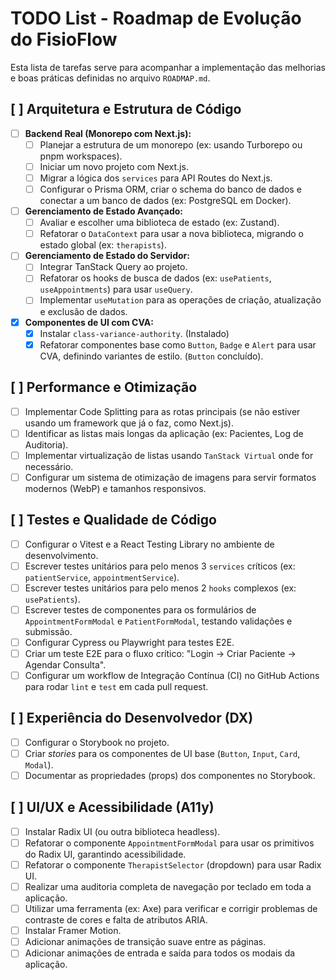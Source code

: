 # TODO List - Roadmap de Evolução do FisioFlow

Esta lista de tarefas serve para acompanhar a implementação das melhorias e boas práticas definidas no arquivo `ROADMAP.md`.

## [ ] Arquitetura e Estrutura de Código

-   [ ] **Backend Real (Monorepo com Next.js):**
    -   [ ] Planejar a estrutura de um monorepo (ex: usando Turborepo ou pnpm workspaces).
    -   [ ] Iniciar um novo projeto com Next.js.
    -   [ ] Migrar a lógica dos `services` para API Routes do Next.js.
    -   [ ] Configurar o Prisma ORM, criar o schema do banco de dados e conectar a um banco de dados (ex: PostgreSQL em Docker).
-   [ ] **Gerenciamento de Estado Avançado:**
    -   [ ] Avaliar e escolher uma biblioteca de estado (ex: Zustand).
    -   [ ] Refatorar o `DataContext` para usar a nova biblioteca, migrando o estado global (ex: `therapists`).
-   [ ] **Gerenciamento de Estado do Servidor:**
    -   [ ] Integrar TanStack Query ao projeto.
    -   [ ] Refatorar os hooks de busca de dados (ex: `usePatients`, `useAppointments`) para usar `useQuery`.
    -   [ ] Implementar `useMutation` para as operações de criação, atualização e exclusão de dados.
-   [x] **Componentes de UI com CVA:**
    -   [x] Instalar `class-variance-authority`. (Instalado)
    -   [x] Refatorar componentes base como `Button`, `Badge` e `Alert` para usar CVA, definindo variantes de estilo. (`Button` concluído).

## [ ] Performance e Otimização

-   [ ] Implementar Code Splitting para as rotas principais (se não estiver usando um framework que já o faz, como Next.js).
-   [ ] Identificar as listas mais longas da aplicação (ex: Pacientes, Log de Auditoria).
-   [ ] Implementar virtualização de listas usando `TanStack Virtual` onde for necessário.
-   [ ] Configurar um sistema de otimização de imagens para servir formatos modernos (WebP) e tamanhos responsivos.

## [ ] Testes e Qualidade de Código

-   [ ] Configurar o Vitest e a React Testing Library no ambiente de desenvolvimento.
-   [ ] Escrever testes unitários para pelo menos 3 `services` críticos (ex: `patientService`, `appointmentService`).
-   [ ] Escrever testes unitários para pelo menos 2 `hooks` complexos (ex: `usePatients`).
-   [ ] Escrever testes de componentes para os formulários de `AppointmentFormModal` e `PatientFormModal`, testando validações e submissão.
-   [ ] Configurar Cypress ou Playwright para testes E2E.
-   [ ] Criar um teste E2E para o fluxo crítico: "Login -> Criar Paciente -> Agendar Consulta".
-   [ ] Configurar um workflow de Integração Contínua (CI) no GitHub Actions para rodar `lint` e `test` em cada pull request.

## [ ] Experiência do Desenvolvedor (DX)

-   [ ] Configurar o Storybook no projeto.
-   [ ] Criar *stories* para os componentes de UI base (`Button`, `Input`, `Card`, `Modal`).
-   [ ] Documentar as propriedades (props) dos componentes no Storybook.

## [ ] UI/UX e Acessibilidade (A11y)

-   [ ] Instalar Radix UI (ou outra biblioteca headless).
-   [ ] Refatorar o componente `AppointmentFormModal` para usar os primitivos do Radix UI, garantindo acessibilidade.
-   [ ] Refatorar o componente `TherapistSelector` (dropdown) para usar Radix UI.
-   [ ] Realizar uma auditoria completa de navegação por teclado em toda a aplicação.
-   [ ] Utilizar uma ferramenta (ex: Axe) para verificar e corrigir problemas de contraste de cores e falta de atributos ARIA.
-   [ ] Instalar Framer Motion.
-   [ ] Adicionar animações de transição suave entre as páginas.
-   [ ] Adicionar animações de entrada e saída para todos os modais da aplicação.